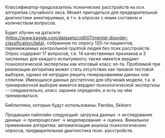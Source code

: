 Классификатор-предсказатель психических расстройств на осн. алгоритма случайного леса. Может пригодиться для предварительной диагностики анкетируемых, в т.ч. в опросах с иным составом и количеством вопросов.

Будет обучен на датасете (https://www.kaggle.com/datasets/cid007/mental-disorder-classification/data), собранном по опросу 120-ти пациентов, перемежаемых контрольной группой людей без псих.расстройств. Опрос содержит 17 вопросов, т.е. 14 качественных признаков и 3 численных для каждого испытуемого; также имеется вердикт психологической экспертизы как итоговый класс эл-та. Проблемой при реализации алгоритма может стать отсутствие как таковой тестовой выборки, однако её нетрудно решить генерированием данных или сплитом. Имеющихся данных достаточно для обучения модели, т.к. в тренировочной выборке имеется вердикт психологической экспертизы -- следовательно, класс заранее определён, и есть на чём тренироваться.

Библиотеки, которые будут использованы: Pandas, Sklearn  

Продакшен пайплайн следующий: загрузка данных -> исследование данных -> препроцессинг -> моделирование -> оценка. Финальное применение алгоритма: автоматизация анализа психологических опросов, предварительная диагностика псих. расстройств.
